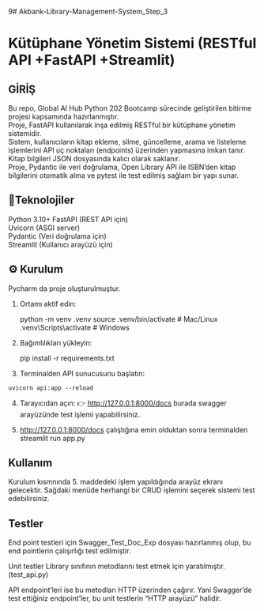 9# Akbank-Library-Management-System_Step_3

# Kütüphane Yönetim Sistemi (RESTful API +FastAPI +Streamlit)
## GİRİŞ
Bu repo, Global AI Hub Python 202 Bootcamp sürecinde geliştirilen bitirme projesi kapsamında hazırlanmıştır.<br>
Proje, FastAPI kullanılarak inşa edilmiş RESTful bir kütüphane yönetim sistemidir.<br>
Sistem, kullanıcıların kitap ekleme, silme, güncelleme, arama ve listeleme işlemlerini API uç noktaları (endpoints) üzerinden yapmasına imkan tanır. Kitap bilgileri JSON dosyasında kalıcı olarak saklanır.<br>
Proje, Pydantic ile veri doğrulama, Open Library API ile ISBN’den kitap bilgilerini otomatik alma ve pytest ile test edilmiş sağlam bir yapı sunar.<br>

## 🚀Teknolojiler
Python 3.10+
FastAPI (REST API için) <br>
Uvicorn (ASGI server) <br>
Pydantic (Veri doğrulama için)<br>
Streamlit (Kullanıcı arayüzü için) <br>

## ⚙️ Kurulum
Pycharm da proje oluşturulmuştur. 
1.  Ortamı aktif edin:

    python -m venv .venv
    source .venv/bin/activate   # Mac/Linux
    .venv\Scripts\activate      # Windows

2.  Bağımlılıkları yükleyin:

    pip install -r requirements.txt

3.   Terminalden API sunucusunu başlatın:

    uvicorn api:app --reload

4.  Tarayıcıdan açın:
    👉 http://127.0.0.1:8000/docs burada swagger arayüzünde test işlemi yapabilirsiniz. 

5. http://127.0.0.1:8000/docs çalıştığına emin olduktan sonra terminalden streamlit run app.py

## Kullanım
Kurulum kısmnında 5. maddedeki işlem yapıldığında arayüz ekranı gelecektir. Sağdaki menüde herhangi bir CRUD işlemini seçerek sistemi test edebilirsiniz. 

## Testler

End point testleri için Swagger_Test_Doc_Exp dosyası hazırlanmış olup, bu end pointlerin çalışırlığı test edilmiştir.<br>

Unit testler Library sınıfının metodlarını test etmek için yaratılmıştır.(test_api.py)<br>

API endpoint’leri ise bu metodları HTTP üzerinden çağırır. Yani Swagger’de test ettiğiniz endpoint’ler, bu unit testlerin “HTTP arayüzü” halidir.

